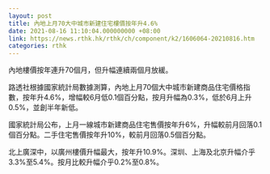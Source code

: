 ```yaml
---
layout: post
title: 內地上月70大中城市新建住宅樓價按年升4.6%
date: 2021-08-16 11:10:04.000000000 +08:00
link: https://news.rthk.hk/rthk/ch/component/k2/1606064-20210816.htm
categories: rthk
---
```


內地樓價按年連升70個月，但升幅連續兩個月放緩。

路透社根據國家統計局數據測算，內地上月70個大中城市新建商品住宅價格指數，按年升4.6%，增幅較6月低0.1個百分點，按月升幅為0.3%，低於6月上升0.5%，並創半年新低。

國家統計局公布，上月一線城市新建商品住宅售價按年升6%，升幅較前月回落0.1個百分點。二手住宅售價按年升10%，較前月回落0.5個百分點。

北上廣深中，以廣州樓價升幅最大，按年升10.9%。深圳、上海及北京升幅介乎3.3%至5.4%。按月比較升幅介乎0.2%至0.8%。
